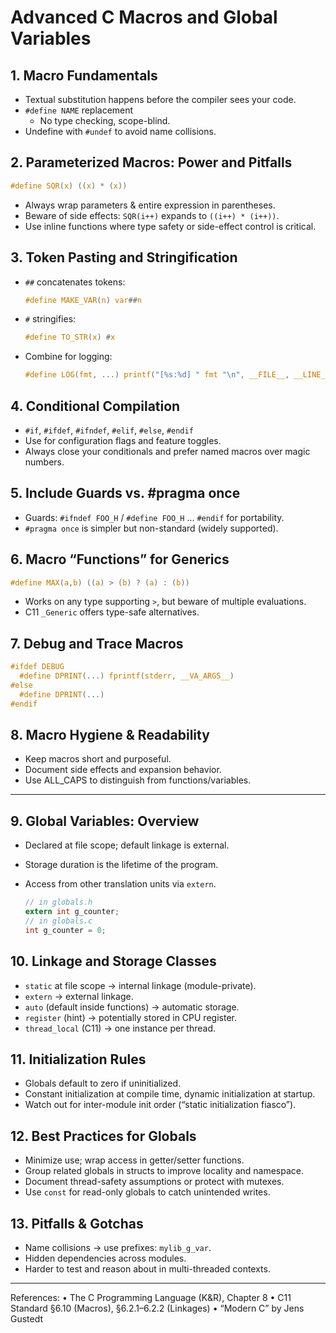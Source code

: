 # Advanced C Macros and Global Variables

## 1. Macro Fundamentals

- Textual substitution happens before the compiler sees your code.  
- `#define NAME` replacement  
  - No type checking, scope-blind.  
- Undefine with `#undef` to avoid name collisions.  

## 2. Parameterized Macros: Power and Pitfalls

```c
#define SQR(x) ((x) * (x))
```
- Always wrap parameters & entire expression in parentheses.  
- Beware of side effects: `SQR(i++)` expands to `((i++) * (i++))`.  
- Use inline functions where type safety or side-effect control is critical.  

## 3. Token Pasting and Stringification

- `##` concatenates tokens:  
  ```c
  #define MAKE_VAR(n) var##n
  ```
- `#` stringifies:  
  ```c
  #define TO_STR(x) #x
  ```
- Combine for logging:  
  ```c
  #define LOG(fmt, ...) printf("[%s:%d] " fmt "\n", __FILE__, __LINE__, ##__VA_ARGS__)
  ```

## 4. Conditional Compilation

- `#if`, `#ifdef`, `#ifndef`, `#elif`, `#else`, `#endif`  
- Use for configuration flags and feature toggles.  
- Always close your conditionals and prefer named macros over magic numbers.  

## 5. Include Guards vs. #pragma once

- Guards: `#ifndef FOO_H` / `#define FOO_H` ... `#endif` for portability.  
- `#pragma once` is simpler but non-standard (widely supported).  

## 6. Macro “Functions” for Generics

```c
#define MAX(a,b) ((a) > (b) ? (a) : (b))
```
- Works on any type supporting `>`, but beware of multiple evaluations.  
- C11 `_Generic` offers type-safe alternatives.  

## 7. Debug and Trace Macros

```c
#ifdef DEBUG
  #define DPRINT(...) fprintf(stderr, __VA_ARGS__)
#else
  #define DPRINT(...)
#endif
```

## 8. Macro Hygiene & Readability

- Keep macros short and purposeful.  
- Document side effects and expansion behavior.  
- Use ALL_CAPS to distinguish from functions/variables.  

------------------------------------------------------------

## 9. Global Variables: Overview

- Declared at file scope; default linkage is external.  
- Storage duration is the lifetime of the program.  
- Access from other translation units via `extern`.  

  ```c
  // in globals.h
  extern int g_counter;
  // in globals.c
  int g_counter = 0;
  ```

## 10. Linkage and Storage Classes

- `static` at file scope → internal linkage (module-private).  
- `extern` → external linkage.  
- `auto` (default inside functions) → automatic storage.  
- `register` (hint) → potentially stored in CPU register.  
- `thread_local` (C11) → one instance per thread.  

## 11. Initialization Rules

- Globals default to zero if uninitialized.  
- Constant initialization at compile time, dynamic initialization at startup.  
- Watch out for inter-module init order (“static initialization fiasco”).  

## 12. Best Practices for Globals

- Minimize use; wrap access in getter/setter functions.  
- Group related globals in structs to improve locality and namespace.  
- Document thread-safety assumptions or protect with mutexes.  
- Use `const` for read-only globals to catch unintended writes.  

## 13. Pitfalls & Gotchas

- Name collisions → use prefixes: `mylib_g_var`.  
- Hidden dependencies across modules.  
- Harder to test and reason about in multi-threaded contexts.  

------------------------------------------------------------
References:
  • The C Programming Language (K&R), Chapter 8
  • C11 Standard §6.10 (Macros), §6.2.1–6.2.2 (Linkages)
  • “Modern C” by Jens Gustedt
